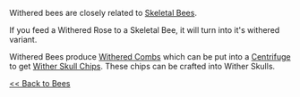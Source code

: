 Withered bees are closely related to [Skeletal Bees](skeletal-bee).

If you feed a Withered Rose to a Skeletal Bee, it will turn into it's withered variant.

Withered Bees produce [Withered Combs](comb#withered) which can be put into a [Centrifuge](centrifuge) to get [Wither Skull Chips](wither-skull-chip). These chips can be crafted into Wither Skulls.

[<< Back to Bees](bees)